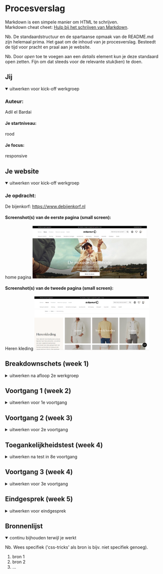 # Procesverslag
Markdown is een simpele manier om HTML te schrijven.  
Markdown cheat cheet: [Hulp bij het schrijven van Markdown](https://github.com/adam-p/markdown-here/wiki/Markdown-Cheatsheet).

Nb. De standaardstructuur en de spartaanse opmaak van de README.md zijn helemaal prima. Het gaat om de inhoud van je procesverslag. Besteedt de tijd voor pracht en praal aan je website.

Nb. Door *open* toe te voegen aan een *details* element kun je deze standaard open zetten. Fijn om dat steeds voor de relevante stuk(ken) te doen.





## Jij

<details open>
<summary>uitwerken voor kick-off werkgroep</summary>

### Auteur:
Adil el Bardai

#### Je startniveau:
rood

#### Je focus:
responsive 
</details>





## Je website

<details open>
<summary>uitwerken voor kick-off werkgroep</summary>

### Je opdracht:
De bijenkorf: https://www.debijenkorf.nl

#### Screenshot(s) van de eerste pagina (small screen): 
home pagina
<img src="images/readme/homepage.png" width="375px" alt="homepage">

#### Screenshot(s) van de tweede pagina (small screen):
Heren kleding 
<img src="images/readme/herenkleding.png" width="375px" alt="herenkleding">
 
</details>





## Breakdownschets (week 1)

<details>
<summary>uitwerken na afloop 2e werkgroep</summary>


### Content plaatsen: 
content geplaatst zonder styling
<img src="images/readme/content-plaatsen.png" width="375px" alt="content-plaatsen">

### Knoppen plaatsen: 
knoppen/begin van de content geplaatst op de pagina zonder styling
<img src="images/readme/plaatsing-knoppen" width="375px" alt="knoppen-plaatsen">

</details>





## Voortgang 1 (week 2)

<details>
<summary>uitwerken voor 1e voortgang</summary>

### Stand van zaken
Het maken van van de content en knoppen ging goed. Ik kwam niet echt tegen dingen aan waardoor ik moeite had.

### Extra content toevoegen: 
hier heb ik wat meer content op de pagina toegevoegd
<img src="images/readme/meer-content.png" width="375px" alt="meer-content">

</details>



## Voortgang 2 (week 3)

<details>
<summary>uitwerken voor 2e voortgang</summary>

### Stand van zaken
Hier ben ik begonnen met het stylen van de eerste gedeelte van de content

### Eerste gedeelte content stylen: 
hier heb ik wat meer content op de pagina toegevoegd
<img src="images/readme/eerstegedeelte-styling.png" width="375px" alt="eertsegedeelte-styling">

### Eerste gedeelte content stylen: 
in het begin had ik een klein beetje moeite om alles te positioneren zonder classes, maar uiteinlijk ik het eerste gedeelte van de code in verschillende tags gestopt. Hierdoor werd het een stuk makkelijker.
<img src="images/readme/eerstestyling-front-code.png" width="375px" alt="eerstestyling-front-code">


</details>



## Toegankelijkheidstest (week 4)

<details>
<summary>uitwerken na test in 8e voortgang</summary>

### Bevindingen
Geen rare bevindingen. 
Het is mogelijk om door de website heen te tabben en de screen reader werkt prima.
#### Titel eerste bevinding
Als een gebruiker op de pagina komt is het mogelijk om op tab te klikken op de toetsenbord om zo door de gehele website te navigeren.

</details>


## Voortgang 3 (week 4)

<details>
<summary>uitwerken voor 3e voortgang</summary>

### Stand van zaken
Doordat ik ziek ben geweest loop ik achter, daar baal ik ernorm van. Toch heb ik de pagina een beetje kunnen stylen

### Pagina bijna af: 
de pagina is bijna af (80%). De elementen zijn gestyled zoals ze moeten zijn
<img src="images/readme/pagina-bijna-af.png" width="375px" alt="pagina-bijna-af>

</details>


## Eindgesprek (week 5)

<details>
<summary>uitwerken voor eindgesprek</summary>

### Stand van zaken
Tijdens de eindsprint ben ik ziek geweest, waardoor ik niet veel heb kunnen werken. Wel heb ik wat meeer content kunnen toevoegen en 1 van de 2 pagina's volledig responsive kunnen maken. Daarnaast is het opschonen van m'n code nog niet gedaan. Doordat ik ziek ben geweest heb ik de belangrijkste delen in mijn ogen niet kunnen doen.
### Screenshot(s)

<img src="images/readme/homepagina.png" width="375px" alt="home-page>

<img src="images/readme/kleding-pagina.png" width="375px" alt="kleding-page>


</details>





## Bronnenlijst

<details open>
<summary>continu bijhouden terwijl je werkt</summary>

Nb. Wees specifiek ('css-tricks' als bron is bijv. niet specifiek genoeg).

1. bron 1
2. bron 2
3. ...

</details>